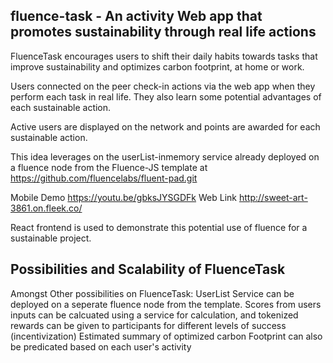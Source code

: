 ## fluence-task - An activity Web app that promotes sustainability through real life actions


FluenceTask encourages users to shift their daily habits towards tasks that improve sustainability and optimizes carbon footprint, at home or work. 

Users connected on the peer check-in actions via the web app when they perform each task in real life. They also learn some potential advantages of each sustainable action.

Active users are displayed on the network and points are awarded for each sustainable action.

This idea leverages on the userList-inmemory service already deployed on a fluence node from the Fluence-JS template at https://github.com/fluencelabs/fluent-pad.git



Mobile Demo https://youtu.be/gbksJYSGDFk 
Web Link http://sweet-art-3861.on.fleek.co/


React frontend is used to demonstrate this potential use of fluence for a sustainable project.


## Possibilities and Scalability of FluenceTask
Amongst Other possibilities on FluenceTask: 
UserList Service can be deployed on a seperate fluence node from the template.
Scores from users inputs can be calcuated using a service for calculation, and tokenized rewards can be given to participants for different levels of success (incentivization)
Estimated summary of optimized carbon Footprint can also be predicated based on each user's activity


